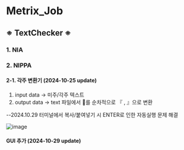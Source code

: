 # Metrix_Job
## ※ TextChecker ※
### 1. NIA

### 2. NIPPA
#### 2-1. 각주 변환기 (2024-10-25 update)
1. input data -> 미주/각주 텍스트
2. output data -> text 파일에서 를 순차적으로 『 , 』으로 변환

--2024.10.29 터미널에서 복사/붙여넣기 시 ENTER로 인한 자동실행 문제 해결

![image](https://github.com/user-attachments/assets/8039df63-aa5c-4404-8216-a747ff9f218c)


#### GUI 추가 (2024-10-29 update)
